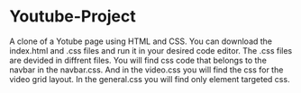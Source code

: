 # Youtube-Project
A clone of a Yotube page using HTML and CSS. 
You can download the index.html and .css files and run it in your desired code editor.
The .css files are devided in diffrent files. You will find css code that belongs to the navbar in the navbar.css. And in the video.css you will find the css for the video grid layout. In the general.css you will find only element targeted css.
